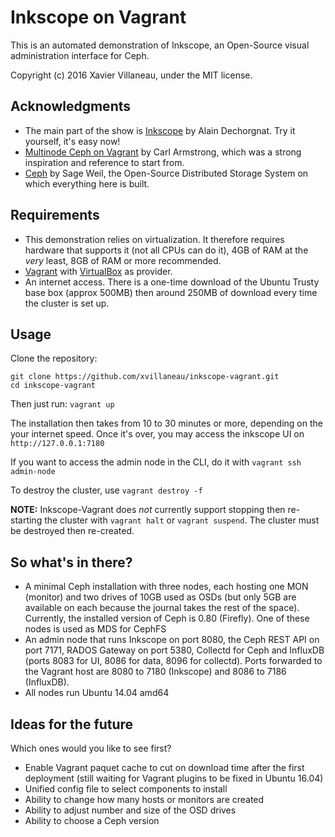 
# Inkscope on Vagrant

This is an automated demonstration of Inkscope, an Open-Source visual administration interface for Ceph.

Copyright (c) 2016 Xavier Villaneau, under the MIT license.

## Acknowledgments

- The main part of the show is [Inkscope](https://github.com/inkscope/inkscope) by Alain Dechorgnat. Try it yourself, it's easy now!
- [Multinode Ceph on Vagrant](https://github.com/carmstrong/multinode-ceph-vagrant) by Carl Armstrong, which was a strong inspiration and reference to start from.
- [Ceph](https://ceph.com) by Sage Weil, the Open-Source Distributed Storage System on which everything here is built.

## Requirements

- This demonstration relies on virtualization. It therefore requires hardware that supports it (not all CPUs can do it), 4GB of RAM at the *very* least, 8GB of RAM or more recommended.
- [Vagrant](https://www.vagrantup.com/) with [VirtualBox](https://www.virtualbox.org/) as provider.
- An internet access. There is a one-time download of the Ubuntu Trusty base box (approx 500MB) then around 250MB of download every time the cluster is set up.

## Usage

Clone the repository:
```
git clone https://github.com/xvillaneau/inkscope-vagrant.git
cd inkscope-vagrant
```

Then just run: `vagrant up`

The installation then takes from 10 to 30 minutes or more, depending on the your internet speed. Once it's over, you may access the inkscope UI on `http://127.0.0.1:7180`

If you want to access the admin node in the CLI, do it with `vagrant ssh admin-node`

To destroy the cluster, use `vagrant destroy -f`

**NOTE:** Inkscope-Vagrant does *not* currently support stopping then re-starting the cluster with `vagrant halt` or `vagrant suspend`. The cluster must be destroyed then re-created.

## So what's in there?

- A minimal Ceph installation with three nodes, each hosting one MON (monitor) and two drives of 10GB used as OSDs (but only 5GB are available on each because the journal takes the rest of the space). Currently, the installed version of Ceph is 0.80 (Firefly). One of these nodes is used as MDS for CephFS
- An admin node that runs Inkscope on port 8080, the Ceph REST API on port 7171, RADOS Gateway on port 5380, Collectd for Ceph and InfluxDB (ports 8083 for UI, 8086 for data, 8096 for collectd). Ports forwarded to the Vagrant host are 8080 to 7180 (Inkscope) and 8086 to 7186 (InfluxDB).
- All nodes run Ubuntu 14.04 amd64

## Ideas for the future

Which ones would you like to see first?
- Enable Vagrant paquet cache to cut on download time after the first deployment (still waiting for Vagrant plugins to be fixed in Ubuntu 16.04)
- Unified config file to select components to install
- Ability to change how many hosts or monitors are created
- Ability to adjust number and size of the OSD drives
- Ability to choose a Ceph version
